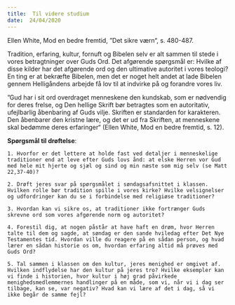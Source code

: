 ```yaml
---
title:  Til videre studium
date:  24/04/2020
---
```


Ellen White, Mod en bedre fremtid, ”Det sikre værn“, s. 480-487.

Tradition, erfaring, kultur, fornuft og Bibelen selv er alt sammen til stede i vores betragtninger over Guds Ord. Det afgørende spørgsmål er: Hvilke af disse kilder har det afgørende ord og den ultimative autoritet i vores teologi? En ting er at bekræfte Bibelen, men det er noget helt andet at lade Bibelen gennem Helligåndens arbejde få lov til at indvirke på og forandre vores liv.

”Gud har i sit ord overdraget menneskene den kundskab, som er nødvendig for deres frelse, og Den hellige Skrift bør betragtes som en autoritativ, ufejlbarlig åbenbaring af Guds vilje. Skriften er standarden for karakteren. Den åbenbarer den kristne lære, og det er ud fra Skriften, at menneskene skal bedømme deres erfaringer“ (Ellen White, Mod en bedre fremtid, s. 12).

**Spørgsmål til drøftelse**:

`1.	Hvorfor er det lettere at holde fast ved detaljer i menneskelige traditioner end at leve efter Guds lovs ånd: at elske Herren vor Gud med hele mit hjerte og sjæl og sind og min næste som mig selv (se Matt 22,37-40)?`

`2.	Drøft jeres svar på spørgsmålet i søndagsafsnittet i klassen. Hvilken rolle bør tradition spille i vores kirke? Hvilke velsignelser og udfordringer kan du se i forbindelse med religiøse traditioner?`

`3.	Hvordan kan vi sikre os, at traditioner ikke fortrænger Guds skrevne ord som vores afgørende norm og autoritet?`

`4.	Forestil dig, at nogen påstår at have haft en drøm, hvor Herren talte til dem og sagde, at søndag er den sande hviledag efter Det Nye Testamentes tid. Hvordan ville du reagere på en sådan person, og hvad lærer en sådan historie os om, hvordan erfaring altid må prøves med Guds Ord?`

`5.	Tal sammen i klassen om den kultur, jeres menighed er omgivet af. Hvilken indflydelse har den kultur på jeres tro? Hvilke eksempler kan vi finde i historien, hvor kultur i høj grad påvirkede menighedsmedlemmernes handlinger på en måde, som vi, når vi i dag ser tilbage, kan se, var negativ? Hvad kan vi lære af det i dag, så vi ikke begår de samme fejl?`